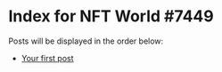 # Index for NFT World #7449
Posts will be displayed in the order below:

- [Your first post](./001-first.md)

